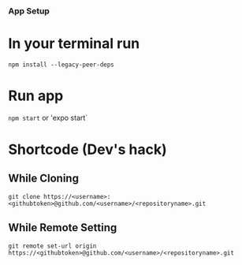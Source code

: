 ### App Setup

# In your terminal run
`npm install --legacy-peer-deps `

# Run app
`npm start` or 'expo start`

# Shortcode (Dev's hack)
## While Cloning
`git clone https://<username>:<githubtoken>@github.com/<username>/<repositoryname>.git`

## While Remote Setting
`git remote set-url origin https://<githubtoken>@github.com/<username>/<repositoryname>.git`
